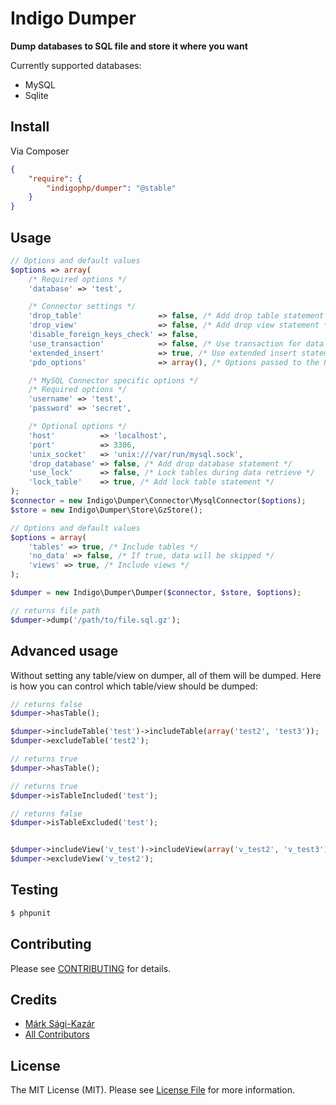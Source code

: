 # Indigo Dumper

**Dump databases to SQL file and store it where you want**


Currently supported databases:

* MySQL
* Sqlite


## Install

Via Composer

``` json
{
    "require": {
        "indigophp/dumper": "@stable"
    }
}
```

## Usage

``` php
// Options and default values
$options => array(
    /* Required options */
    'database' => 'test',

    /* Connector settings */
    'drop_table'                 => false, /* Add drop table statement */
    'drop_view'                  => false, /* Add drop view statement */
    'disable_foreign_keys_check' => false,
    'use_transaction'            => false, /* Use transaction for data retrieving */
    'extended_insert'            => true, /* Use extended insert statements */
    'pdo_options'                => array(), /* Options passed to the PDO driver */

    /* MySQL Connector specific options */
    /* Required options */
    'username' => 'test',
    'password' => 'secret',

    /* Optional options */
    'host'          => 'localhost',
    'port'          => 3306,
    'unix_socket'   => 'unix:///var/run/mysql.sock',
    'drop_database' => false, /* Add drop database statement */
    'use_lock'      => false, /* Lock tables during data retrieve */
    'lock_table'    => true, /* Add lock table statement */
);
$connector = new Indigo\Dumper\Connector\MysqlConnector($options);
$store = new Indigo\Dumper\Store\GzStore();

// Options and default values
$options = array(
    'tables' => true, /* Include tables */
    'no_data' => false, /* If true, data will be skipped */
    'views' => true, /* Include views */
);

$dumper = new Indigo\Dumper\Dumper($connector, $store, $options);

// returns file path
$dumper->dump('/path/to/file.sql.gz');
```

## Advanced usage

Without setting any table/view on dumper, all of them will be dumped. Here is how you can control which table/view should be dumped:

``` php
// returns false
$dumper->hasTable();

$dumper->includeTable('test')->includeTable(array('test2', 'test3'));
$dumper->excludeTable('test2');

// returns true
$dumper->hasTable();

// returns true
$dumper->isTableIncluded('test');

// returns false
$dumper->isTableExcluded('test');


$dumper->includeView('v_test')->includeView(array('v_test2', 'v_test3'));
$dumper->excludeView('v_test2');
```

## Testing

``` bash
$ phpunit
```

## Contributing

Please see [CONTRIBUTING](https://github.com/indigophp/dumper/blob/develop/CONTRIBUTING.md) for details.

## Credits

- [Márk Sági-Kazár](https://github.com/sagikazarmark)
- [All Contributors](https://github.com/indigophp/dumper/contributors)


## License

The MIT License (MIT). Please see [License File](https://github.com/indigophp/dumper/blob/develop/LICENSE) for more information.